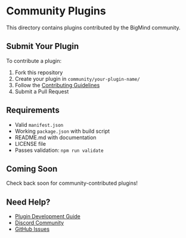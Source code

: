 # Community Plugins

This directory contains plugins contributed by the BigMind community.

## Submit Your Plugin

To contribute a plugin:

1. Fork this repository
2. Create your plugin in `community/your-plugin-name/`
3. Follow the [Contributing Guidelines](../CONTRIBUTING.md)
4. Submit a Pull Request

## Requirements

- Valid `manifest.json`
- Working `package.json` with build script
- README.md with documentation
- LICENSE file
- Passes validation: `npm run validate`

## Coming Soon

Check back soon for community-contributed plugins!

## Need Help?

- [Plugin Development Guide](https://docs.bigmind.app/plugins)
- [Discord Community](https://discord.gg/bigmind)
- [GitHub Issues](https://github.com/guthubrx/bigmind/issues)
